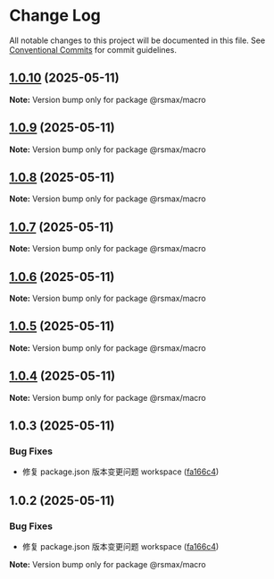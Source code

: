 # Change Log

All notable changes to this project will be documented in this file.
See [Conventional Commits](https://conventionalcommits.org) for commit guidelines.

## [1.0.10](https://github.com/watsonhaw5566/rsmax/compare/v1.0.9...v1.0.10) (2025-05-11)

**Note:** Version bump only for package @rsmax/macro

## [1.0.9](https://github.com/watsonhaw5566/rsmax/compare/v1.0.8...v1.0.9) (2025-05-11)

**Note:** Version bump only for package @rsmax/macro

## [1.0.8](https://github.com/watsonhaw5566/rsmax/compare/v1.0.7...v1.0.8) (2025-05-11)

**Note:** Version bump only for package @rsmax/macro

## [1.0.7](https://github.com/watsonhaw5566/rsmax/compare/v1.0.6...v1.0.7) (2025-05-11)

**Note:** Version bump only for package @rsmax/macro

## [1.0.6](https://github.com/watsonhaw5566/rsmax/compare/v1.0.5...v1.0.6) (2025-05-11)

**Note:** Version bump only for package @rsmax/macro

## [1.0.5](https://github.com/watsonhaw5566/rsmax/compare/v1.0.4...v1.0.5) (2025-05-11)

**Note:** Version bump only for package @rsmax/macro

## [1.0.4](https://github.com/watsonhaw5566/rsmax/compare/v1.0.3...v1.0.4) (2025-05-11)

**Note:** Version bump only for package @rsmax/macro

## 1.0.3 (2025-05-11)

### Bug Fixes

- 修复 package.json 版本变更问题 workspace ([fa166c4](https://github.com/watsonhaw5566/rsmax/commit/fa166c4bfd9adfe7e4f2e061a44d9f90a4ca914d))

## 1.0.2 (2025-05-11)

### Bug Fixes

- 修复 package.json 版本变更问题 workspace ([fa166c4](https://github.com/watsonhaw5566/rsmax/commit/fa166c4bfd9adfe7e4f2e061a44d9f90a4ca914d))

**Note:** Version bump only for package @rsmax/macro
